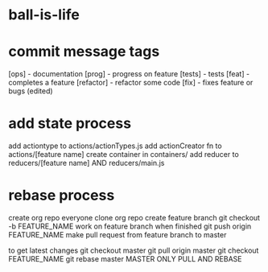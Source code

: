 # ball-is-life

# commit message tags
[ops] - documentation
[prog] - progress on feature
[tests] - tests
[feat] - completes a feature
[refactor] - refactor some code
[fix] - fixes feature or bugs (edited) 

# add state process
  add actiontype to actions/actionTypes.js
  add actionCreator fn to actions/[feature name]
  create container in containers/
  add reducer to reducers/[feature name] AND reducers/main.js

# rebase process
create org repo
everyone clone org repo
create feature branch
git checkout -b FEATURE_NAME
work on feature branch
when finished
git push origin FEATURE_NAME
make pull request from feature branch to master

to get latest changes
git checkout master
git pull origin master
git checkout FEATURE_NAME
git rebase master
MASTER ONLY PULL AND REBASE
